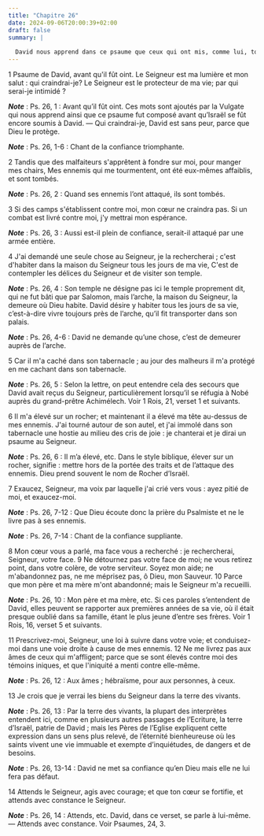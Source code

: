 ```yaml
---
title: "Chapitre 26"
date: 2024-09-06T20:00:39+02:00
draft: false
summary: |
  
  David nous apprend dans ce psaume que ceux qui ont mis, comme lui, toute leur espérance dans le Seigneur et tout leur bonheur à demeurer dans maison, n’ont rien à craindre de la part des hommes, qui ne sauraient leur ravir les biens du ciel, seuls dignes de leurs désirs.
---
```



1 Psaume de David, avant qu'il fût oint. Le Seigneur est ma lumière et mon salut : qui craindrai-je? Le Seigneur est le protecteur de ma vie; par qui serai-je intimidé ?

***Note*** :  Ps. 26, 1 : Avant qu’il fût oint. Ces mots sont ajoutés par la Vulgate qui nous apprend ainsi que ce psaume fut composé avant qu’Israël se fût encore soumis à David. ― Qui craindrai-je, David est sans peur, parce que Dieu le protège.

***Note*** :  Ps. 26, 1-6 : Chant de la confiance triomphante.


2 Tandis que des malfaiteurs s'apprêtent à fondre sur moi, pour manger mes chairs, Mes ennemis qui me tourmentent, ont été eux-mêmes affaiblis, et sont tombés.

***Note*** :  Ps. 26, 2 : Quand ses ennemis l’ont attaqué, ils sont tombés.

3 Si des camps s'établissent contre moi, mon cœur ne craindra pas. Si un combat est livré contre moi, j'y mettrai mon espérance.

***Note*** :  Ps. 26, 3 : Aussi est-il plein de confiance, serait-il attaqué par une armée entière.


4 J'ai demandé une seule chose au Seigneur, je la rechercherai ; c'est d'habiter dans la maison du Seigneur tous les jours de ma vie, C'est de contempler les délices du Seigneur et de visiter son temple.

***Note*** :  Ps. 26, 4 : Son temple ne désigne pas ici le temple proprement dit, qui ne fut bâti que par Salomon, mais l’arche, la maison du Seigneur, la demeure où Dieu habite. David désire y habiter tous les jours de sa vie, c’est-à-dire vivre toujours près de l’arche, qu’il fit transporter dans son palais.

***Note*** :  Ps. 26, 4-6 : David ne demande qu’une chose, c’est de demeurer auprès de l’arche.

5 Car il m'a caché dans son tabernacle ; au jour des malheurs il m'a protégé en me cachant dans son tabernacle.

***Note*** :  Ps. 26, 5 : Selon la lettre, on peut entendre cela des secours que David avait reçus du Seigneur, particulièrement lorsqu’il se réfugia à Nobé auprès du grand-prêtre Achimélech. Voir 1 Rois, 21, verset 1 et suivants.


6 Il m'a élevé sur un rocher; et maintenant il a élevé ma tête au-dessus de mes ennemis. J'ai tourné autour de son autel, et j'ai immolé dans son tabernacle une hostie au milieu des cris de joie : je chanterai et je dirai un psaume au Seigneur.

***Note*** :  Ps. 26, 6 : Il m’a élevé, etc. Dans le style biblique, élever sur un rocher, signifie : mettre hors de la portée des traits et de l’attaque des ennemis. Dieu prend souvent le nom de Rocher d’Israël.


7 Exaucez, Seigneur, ma voix par laquelle j'ai crié vers vous : ayez pitié de moi, et exaucez-moi.

***Note*** :  Ps. 26, 7-12 : Que Dieu écoute donc la prière du Psalmiste et ne le livre pas à ses ennemis.

***Note*** :  Ps. 26, 7-14 : Chant de la confiance suppliante.

8 Mon cœur vous a parlé, ma face vous a recherché : je rechercherai, Seigneur, votre face. 9 Ne détournez pas votre face de moi; ne vous retirez point, dans votre colère, de votre serviteur. Soyez mon aide; ne m'abandonnez pas, ne me méprisez pas, ô Dieu, mon Sauveur. 10 Parce que mon père et ma mère m'ont abandonné; mais le Seigneur m'a recueilli.

***Note*** :  Ps. 26, 10 : Mon père et ma mère, etc. Si ces paroles s’entendent de David, elles peuvent se rapporter aux premières années de sa vie, où il était presque oublié dans sa famille, étant le plus jeune d’entre ses frères. Voir 1 Rois, 16, verset 5 et suivants.


11 Prescrivez-moi, Seigneur, une loi à suivre dans votre voie; et conduisez-moi dans une voie droite à cause de mes ennemis. 12 Ne me livrez pas aux âmes de ceux qui m'affligent; parce que se sont élevés contre moi des témoins iniques, et que l'iniquité a menti contre elle-même.

***Note*** :  Ps. 26, 12 : Aux âmes ; hébraïsme, pour aux personnes, à ceux.

13 Je crois que je verrai les biens du Seigneur dans la terre des vivants.

***Note*** :  Ps. 26, 13 : Par la terre des vivants, la plupart des interprètes entendent ici, comme en plusieurs autres passages de l’Ecriture, la terre d’Israël, patrie de David ; mais les Pères de l’Eglise expliquent cette expression dans un sens plus relevé, de l’éternité bienheureuse où les saints vivent une vie immuable et exempte d’inquiétudes, de dangers et de besoins.

***Note*** :  Ps. 26, 13-14 : David ne met sa confiance qu’en Dieu mais elle ne lui fera pas défaut.

14 Attends le Seigneur, agis avec courage; et que ton cœur se fortifie, et attends avec constance le Seigneur.

***Note*** :  Ps. 26, 14 : Attends, etc. David, dans ce verset, se parle à lui-même. ― Attends avec constance. Voir Psaumes, 24, 3.

